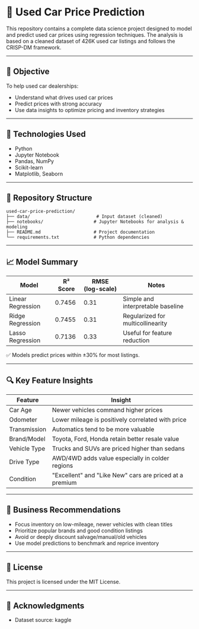 # 🚗 Used Car Price Prediction

This repository contains a complete data science project designed to model and predict used car prices using regression techniques. The analysis is based on a cleaned dataset of 426K used car listings and follows the CRISP-DM framework.

---

## 📌 Objective
To help used car dealerships:
- Understand what drives used car prices
- Predict prices with strong accuracy
- Use data insights to optimize pricing and inventory strategies

---

## 🧰 Technologies Used
- Python
- Jupyter Notebook
- Pandas, NumPy
- Scikit-learn
- Matplotlib, Seaborn

---

## 📁 Repository Structure
```text
used-car-price-prediction/
├── data/                         # Input dataset (cleaned)
├── notebooks/                   # Jupyter Notebooks for analysis & modeling                       
├── README.md                    # Project documentation
└── requirements.txt             # Python dependencies
```

---

## 📈 Model Summary
| Model              | R² Score | RMSE (log-scale) | Notes                                     |
|-------------------|----------|------------------|-------------------------------------------|
| Linear Regression | 0.7456   | 0.31             | Simple and interpretable baseline         |
| Ridge Regression  | 0.7455   | 0.31             | Regularized for multicollinearity         |
| Lasso Regression  | 0.7136   | 0.33             | Useful for feature reduction              |

✅ Models predict prices within ±30% for most listings.

---

## 🔍 Key Feature Insights
| Feature           | Insight |
|------------------|---------|
| Car Age          | Newer vehicles command higher prices |
| Odometer         | Lower mileage is positively correlated with price |
| Transmission     | Automatics tend to be more valuable |
| Brand/Model      | Toyota, Ford, Honda retain better resale value |
| Vehicle Type     | Trucks and SUVs are priced higher than sedans |
| Drive Type       | AWD/4WD adds value especially in colder regions |
| Condition        | "Excellent" and "Like New" cars are priced at a premium |

---

## 💼 Business Recommendations
- Focus inventory on low-mileage, newer vehicles with clean titles
- Prioritize popular brands and good condition listings
- Avoid or deeply discount salvage/manual/old vehicles
- Use model predictions to benchmark and reprice inventory

---

## 📘 License
This project is licensed under the MIT License.

---

## 🙌 Acknowledgments
- Dataset source: kaggle
